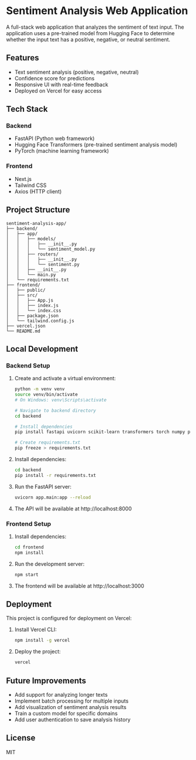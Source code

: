 # Sentiment Analysis Web Application

A full-stack web application that analyzes the sentiment of text input. The application uses a pre-trained model from Hugging Face to determine whether the input text has a positive, negative, or neutral sentiment.

## Features

- Text sentiment analysis (positive, negative, neutral)
- Confidence score for predictions
- Responsive UI with real-time feedback
- Deployed on Vercel for easy access

## Tech Stack

### Backend
- FastAPI (Python web framework)
- Hugging Face Transformers (pre-trained sentiment analysis model)
- PyTorch (machine learning framework)

### Frontend
- Next.js
- Tailwind CSS
- Axios (HTTP client)

## Project Structure

```
sentiment-analysis-app/
├── backend/
│   ├── app/
│   │   ├── models/
│   │   │   ├── __init__.py
│   │   │   └── sentiment_model.py
│   │   ├── routers/
│   │   │   ├── __init__.py
│   │   │   └── sentiment.py
│   │   ├── __init__.py
│   │   └── main.py
│   └── requirements.txt
├── frontend/
│   ├── public/
│   ├── src/
│   │   ├── App.js
│   │   ├── index.js
│   │   └── index.css
│   ├── package.json
│   └── tailwind.config.js
├── vercel.json
└── README.md
```

## Local Development

### Backend Setup

1. Create and activate a virtual environment:
   ```bash
   python -m venv venv
   source venv/bin/activate
   # On Windows: venv\Scripts\activate

   # Navigate to backend directory
   cd backend

   # Install dependencies
   pip install fastapi uvicorn scikit-learn transformers torch numpy pandas python-dotenv python-multipart

   # Create requirements.txt
   pip freeze > requirements.txt
   ```

2. Install dependencies:
   ```bash
   cd backend
   pip install -r requirements.txt
   ```

3. Run the FastAPI server:
   ```bash
   uvicorn app.main:app --reload
   ```

4. The API will be available at http://localhost:8000

### Frontend Setup

1. Install dependencies:
   ```bash
   cd frontend
   npm install
   ```

2. Run the development server:
   ```bash
   npm start
   ```

3. The frontend will be available at http://localhost:3000

## Deployment

This project is configured for deployment on Vercel:

1. Install Vercel CLI:
   ```bash
   npm install -g vercel
   ```

2. Deploy the project:
   ```bash
   vercel
   ```

## Future Improvements

- Add support for analyzing longer texts
- Implement batch processing for multiple inputs
- Add visualization of sentiment analysis results
- Train a custom model for specific domains
- Add user authentication to save analysis history

## License

MIT
